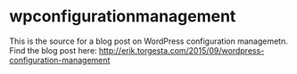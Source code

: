 # wpconfigurationmanagement

This is the source for a blog post on WordPress configuration managemetn. Find the blog post here: http://erik.torgesta.com/2015/09/wordpress-configuration-management
